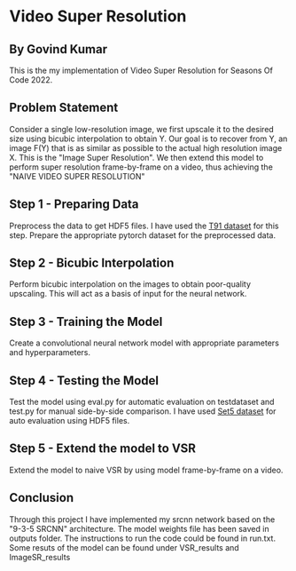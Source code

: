 # Video Super Resolution
## By Govind Kumar

This is the my implementation of Video Super Resolution for Seasons Of Code 2022.

## Problem Statement

Consider a single low-resolution image, we first upscale it to the desired size using bicubic interpolation to obtain Y. Our goal is to recover from Y, an image F(Y) that is as similar as possible to the actual high resolution image X. This is the "Image Super Resolution". We then extend this model to perform super resolution frame-by-frame on a video, thus achieving the "NAIVE VIDEO SUPER RESOLUTION"

## Step 1 - Preparing Data

Preprocess the data to get HDF5 files. I have used the [T91 dataset] for this step.
Prepare the appropriate pytorch dataset for the preprocessed data.

## Step 2 - Bicubic Interpolation

Perform bicubic interpolation on the images to obtain poor-quality upscaling. This will act as a basis of input for the neural network.

## Step 3 - Training the Model

Create a convolutional neural network model with appropriate parameters and hyperparameters.

## Step 4 - Testing the Model

Test the model using eval.py for automatic evaluation on testdataset and test.py for manual side-by-side comparison.
I have used [Set5 dataset] for auto evaluation using HDF5 files. 

## Step 5 - Extend the model to VSR

Extend the model to naive VSR by using model frame-by-frame on a video.

## Conclusion

Through this project I have implemented my srcnn network based on the "9-3-5 SRCNN" architecture.
The model weights file has been saved in outputs folder.
The instructions to run the code could be found in run.txt. 
Some resuts of the model can be found under VSR_results and ImageSR_results

[T91 dataset]: https://drive.google.com/drive/folders/1ACLEQqxj4OEyw5HnWV8M-YyQ1OYctw20?usp=sharing
[Set5 dataset]: https://drive.google.com/drive/folders/1xhO83Ru5vp59xsveTai3oQOjVp1pxb3c?usp=sharing
